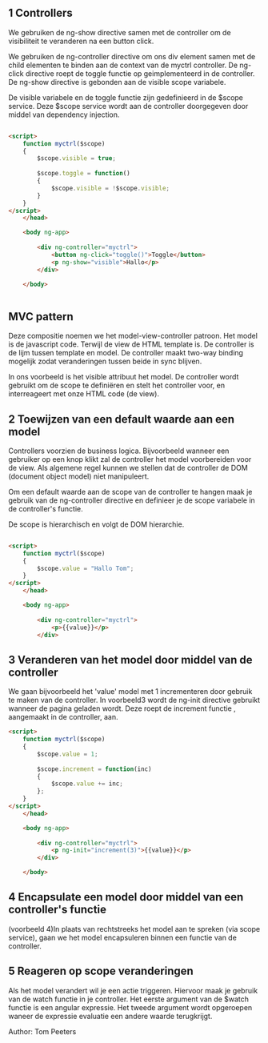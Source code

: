 ## 1 Controllers

We gebruiken de ng-show directive samen met de controller om de visibiliteit te veranderen na een button click.

We gebruiken de ng-controller directive om ons div element samen met de child elementen te binden aan de context van de myctrl controller.
De ng-click directive roept de toggle functie op geimplementeerd in de controller. De ng-show directive is gebonden aan de visible scope variabele.

De visible variabele en de toggle functie zijn gedefinieerd in de $scope service. Deze $scope service wordt aan de controller doorgegeven door middel van dependency injection.

```html

<script>
	function myctrl($scope)
	{
		$scope.visible = true;
		
		$scope.toggle = function()
		{
			$scope.visible = !$scope.visible;
		}
	}
</script>
	</head>

	<body ng-app>
		
		<div ng-controller="myctrl">
			<button ng-click="toggle()">Toggle</button>
			<p ng-show="visible">Hallo</p>
		</div>

	</body>
	
```

## MVC pattern
Deze compositie noemen we het model-view-controller patroon. Het model is de javascript code. Terwijl de view de HTML template is. De controller is de lijm tussen template en model.
De controller maakt two-way binding mogelijk zodat veranderingen tussen beide in sync blijven.

In ons voorbeeld is het visible attribuut het model. De controller wordt gebruikt om de scope te definiëren en stelt het controller voor, en interreageert met onze HTML code (de view).




## 2 Toewijzen van een default waarde aan een model

Controllers voorzien de business logica. Bijvoorbeeld wanneer een gebruiker op een knop klikt zal de controller het model voorbereiden voor de view.
Als algemene regel kunnen we stellen dat de controller de DOM (document object model) niet manipuleert.

Om een default waarde aan de scope van de controller te hangen maak je gebruik van de ng-controller directive en definieer je de scope variabele in de controller's functie.

De scope is hierarchisch en volgt de DOM hierarchie.


```html

<script>
	function myctrl($scope)
	{
		$scope.value = "Hallo Tom";
	}
</script>
	</head>

	<body ng-app>
		
		<div ng-controller="myctrl">
			<p>{{value}}</p>
		</div>


```


## 3 Veranderen van het model door middel van de controller

We gaan bijvoorbeeld het 'value' model met 1 incrementeren door gebruik te maken
van de controller.
In voorbeeld3 wordt de ng-init directive gebruikt wanneer de pagina geladen wordt. Deze roept de increment functie , aangemaakt in de controller, aan.

```html
<script>
	function myctrl($scope)
	{
		$scope.value = 1;
		
		$scope.increment = function(inc)
		{
			$scope.value += inc;
		};
	}
</script>
	</head>

	<body ng-app>
		
		<div ng-controller="myctrl">
			<p ng-init="increment(3)">{{value}}</p>
		</div>

	</body>

```
## 4 Encapsulate een model  door middel van een controller's functie

(voorbeeld 4)In plaats van rechtstreeks het model aan te spreken (via scope service), gaan we het model encapsuleren binnen een functie van de controller.

## 5 Reageren op scope veranderingen

Als het model verandert wil je een actie triggeren. Hiervoor maak je gebruik van de watch functie in je controller.
Het eerste argument van de $watch functie is een angular expressie. Het tweede argument wordt opgeroepen waneer de expressie evaluatie een andere waarde terugkrijgt.


Author: Tom Peeters
